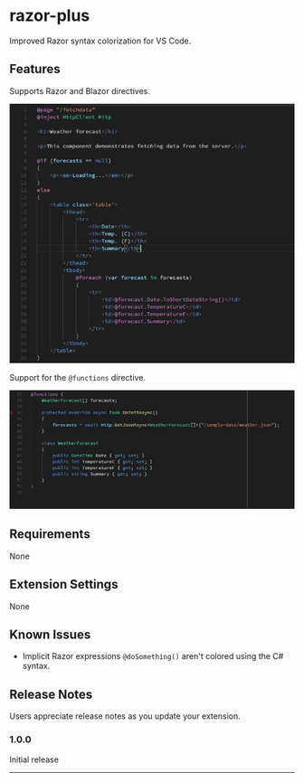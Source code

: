 # razor-plus

Improved Razor syntax colorization for VS Code.

## Features

Supports Razor and Blazor directives.

![Directives and Expressions](images/DirectivesAndExpressions.png)

Support for the `@functions` directive.

![functions](images/FunctionsDirective.png)

## Requirements

None

## Extension Settings

None

## Known Issues

- Implicit Razor expressions `@doSomething()` aren't colored using the C# syntax.

## Release Notes

Users appreciate release notes as you update your extension.

### 1.0.0

Initial release

-----------------------------------------------------------------------------------------------------------
